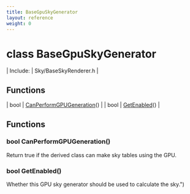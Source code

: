 ```yaml
---
title: BaseGpuSkyGenerator
layout: reference
weight: 0
---
```

class BaseGpuSkyGenerator
===

| Include: | Sky/BaseSkyRenderer.h |



Functions
---

| bool | [CanPerformGPUGeneration](#CanPerformGPUGeneration)() |
| bool | [GetEnabled](#GetEnabled)() |


Functions
---

### <a name="CanPerformGPUGeneration"/>bool CanPerformGPUGeneration()
Return true if the derived class can make sky tables using the GPU.

### <a name="GetEnabled"/>bool GetEnabled()
Whether this GPU sky generator should be used to calculate the sky.")
